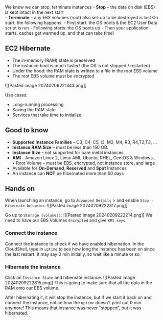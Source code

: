 We know we can stop, terminate instances 
	- **Stop** – the data on disk (EBS) is kept intact in the next start  
	- **Terminate** – any EBS volumes (root) also set-up to be destroyed is lost
On start, the following happens:
	- First start: the OS boots & the EC2 User Data script is run
	- Following starts: the OS boots up
	- Then your application starts, caches get warmed up, and that can take time!

## EC2 Hibernate

- The in-memory (RAM) state is preserved
- The instance boot is much faster! (the OS is not stopped / restarted)
- Under the hood: the RAM state is written to a file in the root EBS volume
- The root EBS volume must be encrypted

![[Pasted image 20240209221343.png]]

Use cases:
- Long-running processing
- Saving the RAM state
- Services that take time to initialize

## Good to know

- **Supported Instance Families** – C3, C4, C5, I3, M3, M4, R3, R4,T2,T3, ...  
- **Instance RAM Size** – must be less than 150 GB.  
- **Instance Size** – not supported for bare metal instances.  
- **AMI** – Amazon Linux 2, Linux AMI, Ubuntu, RHEL, CentOS & Windows... • Root Volume – must be EBS, encrypted, not instance store, and large
- Available for **On-Demand**, **Reserved** and **Spot** Instances
- An instance can **NOT** be hibernated more than 60 days

## Hands on

When launching an instance, go to `Advanced Details` > and enable `Stop - Hibernate behavior`.
![[Pasted image 20240209222317.png]]

Go up to `Storage (volumes)`:
![[Pasted image 20240209222214.png]]
We need to have our EBS Volumes `Encrypted` and give `KMS keys`.

### Connect the instance

Connect the instance to check if we have enabled hibernation.
In the CloudShell, type in `uptime` to see how long the instance has been on since the last restart. It may say 0 min initially, so wait like a minute or so.

### Hibernate the instance

Click on `Instance State` and hibernate instance.
![[Pasted image 20240209222815.png]]
This is going to make sure that all the data in the RAM onto our EBS volume.

After hibernating it, it will stop the instance, but if we start it back on and connect the instance, notice how the `uptime` doesn't print out 0 min anymore! This means that instance was never "stopped", but it was hibernated.
